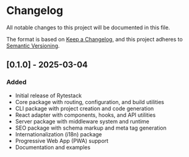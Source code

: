 # Changelog

All notable changes to this project will be documented in this file.

The format is based on [Keep a Changelog](https://keepachangelog.com/en/1.0.0/),
and this project adheres to [Semantic Versioning](https://semver.org/spec/v2.0.0.html).

## [0.1.0] - 2025-03-04

### Added

- Initial release of Rytestack
- Core package with routing, configuration, and build utilities
- CLI package with project creation and code generation
- React adapter with components, hooks, and API utilities
- Server package with middleware system and runtime
- SEO package with schema markup and meta tag generation
- Internationalization (i18n) package
- Progressive Web App (PWA) support
- Documentation and examples